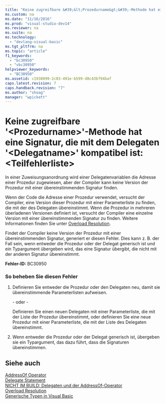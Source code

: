 ```yaml
---
title: "Keine zugreifbare &#39;&lt;Prozedurname&gt;&#39;-Methode hat eine Signatur, die mit dem Delegaten &#39;&lt;Delegatname&gt;&#39; kompatibel ist:&lt;Teilfehlerliste&gt;"
ms.custom: na
ms.date: "11/16/2016"
ms.prod: "visual-studio-dev14"
ms.reviewer: na
ms.suite: na
ms.technology: 
  - "devlang-visual-basic"
ms.tgt_pltfrm: na
ms.topic: "article"
f1_keywords: 
  - "bc30950"
  - "vbc30950"
helpviewer_keywords: 
  - "BC30950"
ms.assetid: c1938099-2c03-491e-b599-d0c43bf94baf
caps.latest.revision: 7
caps.handback.revision: "7"
ms.author: "shoag"
manager: "wpickett"
---
```

# Keine zugreifbare &#39;&lt;Prozedurname&gt;&#39;-Methode hat eine Signatur, die mit dem Delegaten &#39;&lt;Delegatname&gt;&#39; kompatibel ist:&lt;Teilfehlerliste&gt;
In einer Zuweisungsanordnung wird einer Delegatenvariablen die Adresse einer Prozedur zugewiesen, aber der Compiler kann keine Version der Prozedur mit einer übereinstimmenden Signatur finden.  
  
 Wenn der Code die Adresse einer Prozedur verwendet, versucht der Compiler, eine Version dieser Prozedur mit einer Parameterliste zu finden, die mit der des Delegaten übereinstimmt. Wenn die Prozedur in mehreren überladenen Versionen definiert ist, versucht der Compiler eine einzelne Version mit einer übereinstimmenden Signatur zu finden. Weitere Informationen finden Sie unter [Overload Resolution](../Topic/Overload%20Resolution%20\(Visual%20Basic\).md).  
  
 Findet der Compiler keine Version der Prozedur mit einer übereinstimmenden Signatur, generiert er diesen Fehler. Dies kann z. B. der Fall sein, wenn entweder die Prozedur oder der Delegat generisch ist und ein Typargument übergeben wird, das eine Signatur übergibt, die nicht mit der anderen Signatur übereinstimmt.  
  
 **Fehler\-ID:** BC30950  
  
### So beheben Sie diesen Fehler  
  
1.  Definieren Sie entweder die Prozedur oder den Delegaten neu, damit sie übereinstimmende Parameterlisten aufweisen.  
  
     \- oder \-  
  
     Definieren Sie einen neuen Delegaten mit einer Parameterliste, die mit der Liste der Prozedur übereinstimmt, oder definieren Sie eine neue Prozedur mit einer Parameterliste, die mit der Liste des Delegaten übereinstimmt.  
  
2.  Wenn entweder die Prozedur oder der Delegat generisch ist, übergeben sie ein Typargument, das dazu führt, dass die Signaturen übereinstimmen.  
  
## Siehe auch  
 [AddressOf Operator](../Topic/AddressOf%20Operator%20\(Visual%20Basic\).md)   
 [Delegate Statement](../Topic/Delegate%20Statement.md)   
 [NICHT IM BUILD: Delegaten und der AddressOf\-Operator](assetId:///7b2ed932-8598-4355-b2f7-5cedb23ee86f)   
 [Overload Resolution](../Topic/Overload%20Resolution%20\(Visual%20Basic\).md)   
 [Generische Typen in Visual Basic](../Topic/Generic%20Types%20in%20Visual%20Basic%20\(Visual%20Basic\).md)